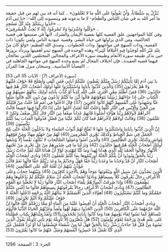 ------------------------------------------------------------------------

يُنَزِّلْ بِهِ سُلْطاناً، وَأَنْ تَقُولُوا عَلَى اللَّهِ ما لا تَعْلَمُونَ» .. كما أنه قد بين لهم
من قبل حقيقة ما أمر الله به في شأن اللباس والطعام- لا ما يدعونه هم
وينسبونه إلى الله-: «يا بَنِي آدَمَ خُذُوا زِينَتَكُمْ عِنْدَ كُلِّ مَسْجِدٍ» ...  
«وَكُلُوا وَاشْرَبُوا وَلا تُسْرِفُوا، إِنَّهُ لا يُحِبُّ الْمُسْرِفِينَ» ..  
وفي كلتا المواجهتين علق القضية كلها بقضية الإيمان والشرك. لأنها في
صميمها هي قضية الحاكمية، ومن الذي يزاولها في حياة البشر. وقضية عبودية
الناس ولمن تكون! ذات القضية، وذات المنهج في مواجهتها. وذات الخطوات..
وصدق الله العظيم: «وَلَوْ كانَ مِنْ عِنْدِ غَيْرِ اللَّهِ لَوَجَدُوا فِيهِ اخْتِلافاً كَثِيراً»
وهذه الوحدة في المنهج تبدو أهميتها ويزداد بروزها حين نذكر طبيعة سورة
الأنعام وطبيعة سورة الأعراف والمجالين المختلفين اللذين تعالجان فيهما
قضية العقيدة.. فإن اختلاف المجال لم يمنع وحدة المنهج في مواجهة الجاهلية
في القضايا الأساسية.. وسبحان منزل هذا القرآن! ..  
  
\[سورة الأعراف (7) : الآيات 35 الى 53\]  
يا بَنِي آدَمَ إِمَّا يَأْتِيَنَّكُمْ رُسُلٌ مِنْكُمْ يَقُصُّونَ عَلَيْكُمْ آياتِي فَمَنِ اتَّقى وَأَصْلَحَ فَلا خَوْفٌ
عَلَيْهِمْ وَلا هُمْ يَحْزَنُونَ (35) وَالَّذِينَ كَذَّبُوا بِآياتِنا وَاسْتَكْبَرُوا عَنْها أُولئِكَ أَصْحابُ
النَّارِ هُمْ فِيها خالِدُونَ (36) فَمَنْ أَظْلَمُ مِمَّنِ افْتَرى عَلَى اللَّهِ كَذِباً أَوْ كَذَّبَ بِآياتِهِ
أُولئِكَ يَنالُهُمْ نَصِيبُهُمْ مِنَ الْكِتابِ حَتَّى إِذا جاءَتْهُمْ رُسُلُنا يَتَوَفَّوْنَهُمْ قالُوا أَيْنَ ما
كُنْتُمْ تَدْعُونَ مِنْ دُونِ اللَّهِ قالُوا ضَلُّوا عَنَّا وَشَهِدُوا عَلى أَنْفُسِهِمْ أَنَّهُمْ كانُوا
كافِرِينَ (37) قالَ ادْخُلُوا فِي أُمَمٍ قَدْ خَلَتْ مِنْ قَبْلِكُمْ مِنَ الْجِنِّ وَالْإِنْسِ فِي النَّارِ
كُلَّما دَخَلَتْ أُمَّةٌ لَعَنَتْ أُخْتَها حَتَّى إِذَا ادَّارَكُوا فِيها جَمِيعاً قالَتْ أُخْراهُمْ لِأُولاهُمْ
رَبَّنا هؤُلاءِ أَضَلُّونا فَآتِهِمْ عَذاباً ضِعْفاً مِنَ النَّارِ قالَ لِكُلٍّ ضِعْفٌ وَلكِنْ لا تَعْلَمُونَ
(38) وَقالَتْ أُولاهُمْ لِأُخْراهُمْ فَما كانَ لَكُمْ عَلَيْنا مِنْ فَضْلٍ فَذُوقُوا الْعَذابَ بِما
كُنْتُمْ تَكْسِبُونَ (39)  
إِنَّ الَّذِينَ كَذَّبُوا بِآياتِنا وَاسْتَكْبَرُوا عَنْها لا تُفَتَّحُ لَهُمْ أَبْوابُ السَّماءِ وَلا
يَدْخُلُونَ الْجَنَّةَ حَتَّى يَلِجَ الْجَمَلُ فِي سَمِّ الْخِياطِ وَكَذلِكَ نَجْزِي الْمُجْرِمِينَ (40) لَهُمْ مِنْ
جَهَنَّمَ مِهادٌ وَمِنْ فَوْقِهِمْ غَواشٍ وَكَذلِكَ نَجْزِي الظَّالِمِينَ (41) وَالَّذِينَ آمَنُوا وَعَمِلُوا
الصَّالِحاتِ لا نُكَلِّفُ نَفْساً إِلاَّ وُسْعَها أُولئِكَ أَصْحابُ الْجَنَّةِ هُمْ فِيها خالِدُونَ (42)
وَنَزَعْنا ما فِي صُدُورِهِمْ مِنْ غِلٍّ تَجْرِي مِنْ تَحْتِهِمُ الْأَنْهارُ وَقالُوا الْحَمْدُ لِلَّهِ الَّذِي
هَدانا لِهذا وَما كُنَّا لِنَهْتَدِيَ لَوْلا أَنْ هَدانَا اللَّهُ لَقَدْ جاءَتْ رُسُلُ رَبِّنا بِالْحَقِّ
وَنُودُوا أَنْ تِلْكُمُ الْجَنَّةُ أُورِثْتُمُوها بِما كُنْتُمْ تَعْمَلُونَ (43) وَنادى أَصْحابُ الْجَنَّةِ
أَصْحابَ النَّارِ أَنْ قَدْ وَجَدْنا ما وَعَدَنا رَبُّنا حَقًّا فَهَلْ وَجَدْتُمْ ما وَعَدَ رَبُّكُمْ حَقًّا
قالُوا نَعَمْ فَأَذَّنَ مُؤَذِّنٌ بَيْنَهُمْ أَنْ لَعْنَةُ اللَّهِ عَلَى الظَّالِمِينَ (44)  
الَّذِينَ يَصُدُّونَ عَنْ سَبِيلِ اللَّهِ وَيَبْغُونَها عِوَجاً وَهُمْ بِالْآخِرَةِ كافِرُونَ (45) وَبَيْنَهُما
حِجابٌ وَعَلَى الْأَعْرافِ رِجالٌ يَعْرِفُونَ كُلاًّ بِسِيماهُمْ وَنادَوْا أَصْحابَ الْجَنَّةِ أَنْ سَلامٌ
عَلَيْكُمْ لَمْ يَدْخُلُوها وَهُمْ يَطْمَعُونَ (46) وَإِذا صُرِفَتْ أَبْصارُهُمْ تِلْقاءَ أَصْحابِ النَّارِ
قالُوا رَبَّنا لا تَجْعَلْنا مَعَ الْقَوْمِ الظَّالِمِينَ (47) وَنادى أَصْحابُ الْأَعْرافِ رِجالاً
يَعْرِفُونَهُمْ بِسِيماهُمْ قالُوا ما أَغْنى عَنْكُمْ جَمْعُكُمْ وَما كُنْتُمْ تَسْتَكْبِرُونَ (48) أَهؤُلاءِ
الَّذِينَ أَقْسَمْتُمْ لا يَنالُهُمُ اللَّهُ بِرَحْمَةٍ ادْخُلُوا الْجَنَّةَ لا خَوْفٌ عَلَيْكُمْ وَلا أَنْتُمْ
تَحْزَنُونَ (49)  
وَنادى أَصْحابُ النَّارِ أَصْحابَ الْجَنَّةِ أَنْ أَفِيضُوا عَلَيْنا مِنَ الْماءِ أَوْ مِمَّا رَزَقَكُمُ اللَّهُ
قالُوا إِنَّ اللَّهَ حَرَّمَهُما عَلَى الْكافِرِينَ (50) الَّذِينَ اتَّخَذُوا دِينَهُمْ لَهْواً وَلَعِباً
وَغَرَّتْهُمُ الْحَياةُ الدُّنْيا فَالْيَوْمَ نَنْساهُمْ كَما نَسُوا لِقاءَ يَوْمِهِمْ هذا وَما كانُوا
بِآياتِنا يَجْحَدُونَ (51) وَلَقَدْ جِئْناهُمْ بِكِتابٍ فَصَّلْناهُ عَلى عِلْمٍ هُدىً وَرَحْمَةً لِقَوْمٍ
يُؤْمِنُونَ (52) هَلْ يَنْظُرُونَ إِلاَّ تَأْوِيلَهُ يَوْمَ يَأْتِي تَأْوِيلُهُ يَقُولُ الَّذِينَ نَسُوهُ مِنْ قَبْلُ
قَدْ جاءَتْ رُسُلُ رَبِّنا بِالْحَقِّ فَهَلْ لَنا مِنْ شُفَعاءَ فَيَشْفَعُوا لَنا أَوْ نُرَدُّ فَنَعْمَلَ غَيْرَ
الَّذِي كُنَّا نَعْمَلُ قَدْ خَسِرُوا أَنْفُسَهُمْ وَضَلَّ عَنْهُمْ ما كانُوا يَفْتَرُونَ (53)

------------------------------------------------------------------------

الجزء: 3 ¦ الصفحة: 1286
